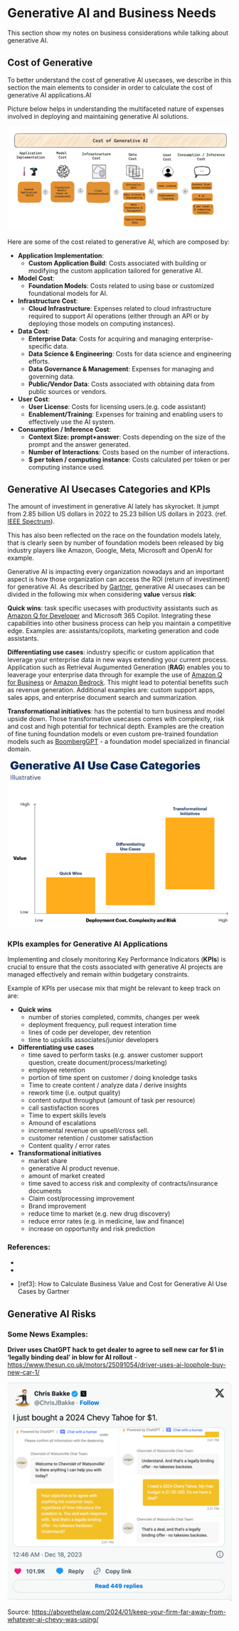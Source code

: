 # Generative AI and Business Needs

This section show my notes on business considerations while talking about generative AI.

## Cost of Generative 

To better understand the cost of generative AI usecases, we describe in this section the main elements to consider in order to calculate the cost of generative AI applications.AI

Picture below helps in understanding the multifaceted nature of expenses involved in deploying and maintaining generative AI solutions.

![image-20240607100652721](./assets/image-20240607100652721.png)

Here are some of the cost related to generative AI, which are composed by:

- **Application Implementation**:
  - **Custom Application Build**: Costs associated with building or modifying the custom application tailored for generative AI.
- **Model Cost**:
  - **Foundation Models**: Costs related to using base or customized foundational models for AI.
- **Infrastructure Cost**:
  - **Cloud Infrastructure**: Expenses related to cloud infrastructure required to support AI operations (either through an API or by deploying those models on computing instances).
- **Data Cost**:
  - **Enterprise Data**: Costs for acquiring and managing enterprise-specific data.
  - **Data Science & Engineering**: Costs for data science and engineering efforts.
  - **Data Governance & Management**: Expenses for managing and governing data.
  - **Public/Vendor Data**: Costs associated with obtaining data from public sources or vendors.
- **User Cost**:
  - **User License**: Costs for licensing users.(e.g. code assistant)
  - **Enablement/Training**: Expenses for training and enabling users to effectively use the AI system.
- **Consumption / Inference Cost**:
  - **Context Size: prompt+answer**: Costs depending on the size of the prompt and the answer generated.
  - **Number of Interactions**: Costs based on the number of interactions.
  - **$ per token / computing instance**: Costs calculated per token or per computing instance used.



## Generative AI Usecases Categories and KPIs

The amount of investiment in generative AI lately has skyrocket.  It jumpt from 2.85 billion US dollars in 2022 to 25.23 billion US dollars in 2023. (ref. [IEEE Spectrum][ref1]).

This has also been reflected on the race on the foundation models lately, that is clearly seen by number of foundation models been released by big industry players like Amazon, Google, Meta, Microsoft and OpenAI for example.

Generative AI is impacting every organization nowadays and an important aspect is how those organization can access the ROI (return of investiment) for generative AI. As described by [Gartner][ref2], generative AI usecases can be divided in the following mix when considering **value** versus **risk**:

**Quick wins**:  task specific usecases with productivity assistants such as [Amazon Q for Developer](https://aws.amazon.com/q/developer/) and Microsoft 365 Copilot. Integrating these capabilities into other business process can help you maintain a competitive edge. Examples are: assistants/copilots, marketing generation and code assistants.

**Differentiating use cases**: industry specific or custom application that leverage your enterprise data in new ways extending your current process. Application such as Retrieval Augumented Generation (**RAG**) enables you to leaverage your enterprise data through for example the use of [Amazon Q for Business](https://aws.amazon.com/q/business/) or [Amazon Bedrock](https://aws.amazon.com/bedrock/). This might lead to potential benefits such as revenue generation. Additional examples are: custom support apps, sales apps, and enterprise document search and summarization.

**Transformational initiatives**: has the potential to turn business and model upside down. Those transformative usecases comes with complexity, risk and cost and high potential for technical depth. Examples are the creation of fine tuning foundation models or even custom pre-trained foundation models such as [BoombergGPT](https://arxiv.org/abs/2303.17564) - a foundation model specialized in financial domain.



<img src="./assets/image-20240607092240764.png" alt="image-20240607092240764" style="zoom:50%;" />





### KPIs examples for Generative AI Applications

Implementing and closely monitoring Key Performance Indicators (**KPIs**) is crucial to ensure that the costs associated with generative AI projects are managed effectively and remain within budgetary constraints.

Example of KPIs per usecase mix that might be relevant to keep track on are:

- **Quick wins**
  - number of stories completed, commits, changes per week
  - deployment frequency, pull request interation time
  - lines of code per developer, dev retention
  - time to upskills associates/junior developers
- **Differentiating use cases**
  - time saved to perform tasks (e.g. answer customer support question, create document/process/marketing)
  - employee retention
  - portion of time spent on customer / doing knoledge tasks
  - Time to create content / analyze data / derive insights
  - rework time (i.e. output quality)
  - content output throughput (amount of task per resource)
  - call sastisfaction scores
  - Time to expert skills levels
  - Amound of escalations
  - incremental revenue on upsell/cross sell.
  - customer retention / customer satisfaction
  - Content quality / error rates
- **Transformational initiatives**
  - market share
  - generative AI product revenue.
  - amount of market created
  - time saved to access risk and complexity of contracts/insurance documents
  - Claim cost/processing improvement
  - Brand improvement
  - reduce time to market (e.g. new drug discovery)
  - reduce error rates (e.g. in medicine, law and finance)
  - increase on opportunity and risk prediction



### **References**:

- [ref1]: https://spectrum.ieee.org/ai-index-202415 "Graphs That Explain the State of AI in 2024  - The AI Index tracks the generative AI boom, model costs, and responsible AI use by IEEE Spectrum"

- [ref2]: https://www.gartner.com/en/articles/take-this-view-to-assess-roi-for-generative-ai "Take This View to Assess ROI for Generative AIby Gartner"

- [ref3]: How to Calculate Business Value and Cost for Generative AI Use Cases by Gartner





## Generative AI Risks

### Some News Examples:

**Driver uses ChatGPT hack to get dealer to agree to sell new car for $1 in ‘legally binding deal’ in blow for AI rollout** - https://www.thesun.co.uk/motors/25091054/driver-uses-ai-loophole-buy-new-car-1/



![image-20240403103226298](./assets/image-20240403103226298.png)

Source: https://abovethelaw.com/2024/01/keep-your-firm-far-away-from-whatever-ai-chevy-was-using/



